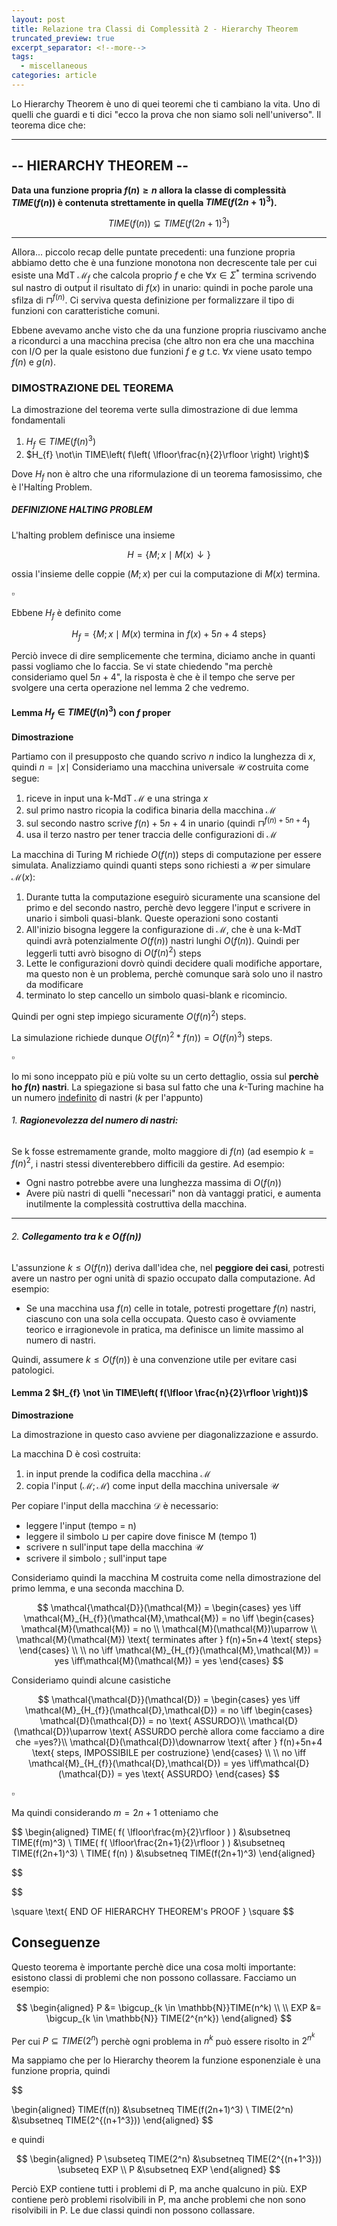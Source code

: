 ```yaml
---
layout: post
title: Relazione tra Classi di Complessità 2 - Hierarchy Theorem
truncated_preview: true
excerpt_separator: <!--more-->
tags:
  - miscellaneous
categories: article
---
```

<!--more-->
Lo Hierarchy Theorem è uno di quei teoremi che ti cambiano la vita. Uno di quelli che guardi e ti dici "ecco la prova che non siamo soli nell'universo".
Il teorema dice che:

---
## -- HIERARCHY THEOREM --
**Data una funzione propria $f(n)\geq n$ allora la classe di complessità $TIME(f(n))$ è contenuta strettamente in quella $TIME(f(2n+1)^3)$.**

$$
TIME(f(n)) \subsetneq TIME(f(2n+1)^3)
$$

---

Allora...
piccolo recap delle puntate precedenti:
una funzione propria abbiamo detto che è una funzione monotona non decrescente tale per cui esiste una MdT $\mathcal{M}_{f}$ che calcola proprio $f$ e che $\forall x\in\Sigma^*$ termina scrivendo sul nastro di output il risultato di $f(x)$ in unario: quindi in poche parole una sfilza di $\sqcap^{f(n)}$.
Ci serviva questa definizione per formalizzare il tipo di funzioni con caratteristiche comuni.

Ebbene avevamo anche visto che da una funzione propria riuscivamo anche a ricondurci a una macchina precisa (che altro non era che una macchina con I/O per la quale esistono due funzioni $f$ e $g$ t.c. $\forall x$ viene usato tempo $f(n)$ e $g(n)$.


### DIMOSTRAZIONE DEL TEOREMA
La dimostrazione del teorema verte sulla dimostrazione di due lemma fondamentali
1. $H_{f}\in TIME(f(n)^3)$
2. $H_{f} \not\in TIME\left( f\left( \lfloor\frac{n}{2}\rfloor \right) \right)$ 

Dove $H_{f}$ non è altro che una riformulazione di un teorema famosissimo, che è l'Halting Problem.

##### DEFINIZIONE HALTING PROBLEM
L'halting problem definisce una insieme 

$$
H = \{M;x \mid M(x)\downarrow\}
$$

ossia l'insieme delle coppie $(M;x)$ per cui la computazione di $M(x)$ termina. 

$\square$


Ebbene $H_f$ è definito come 

$$
H_{f} = \{M;x \mid M(x) \text{ termina in } f(x)+5n+4 \text{ steps}\}
$$

Perciò invece di dire semplicemente che termina, diciamo anche in quanti passi vogliamo che lo faccia.
Se vi state chiedendo "ma perchè consideriamo quel $5n+4$", la risposta è che è il tempo che serve per svolgere una certa operazione nel lemma 2 che vedremo. 

#### Lemma $H_{f} \in TIME(f(n)^3)$ con $f$ proper

**Dimostrazione**

Partiamo con il presupposto che quando scrivo $n$ indico la lunghezza di $x$, quindi $n=\mid x \mid$
Consideriamo una macchina universale $\mathcal{U}$ costruita come segue:
1. riceve in input una k-MdT $\mathcal{M}$ e una stringa $x$
2. sul primo nastro ricopia la codifica binaria della macchina $\mathcal{M}$
3. sul secondo nastro scrive $f(n)+5n+4$ in unario (quindi $\sqcap^{f(n)+5n+4}$) 
4. usa il terzo nastro per tener traccia delle configurazioni di $\mathcal{M}$ 

La macchina di Turing M richiede $O(f(n))$ steps di computazione per essere simulata. 
Analizziamo quindi quanti steps sono richiesti a $\mathcal{U}$ per simulare $\mathcal{M}(x)$:
1. Durante tutta la computazione eseguirò sicuramente una scansione del primo e del secondo nastro, perchè devo leggere l'input e scrivere in unario i simboli quasi-blank. Queste operazioni sono costanti
2. All'inizio bisogna leggere la configurazione di $\mathcal{M}$, che è una k-MdT quindi avrà potenzialmente $O(f(n))$ nastri lunghi $O(f(n))$. Quindi per leggerli tutti avrò bisogno di $O(f(n)^2)$ steps
3. Lette le configurazioni dovrò quindi decidere quali modifiche apportare, ma questo non è un problema, perchè comunque sarà solo uno il nastro da modificare
4. terminato lo step cancello un simbolo quasi-blank e ricomincio.

Quindi per ogni step impiego sicuramente $O(f(n)^2)$ steps.

La simulazione richiede dunque $O(f(n)^2*f(n))=O(f(n)^3)$ steps.

$\square$

Io mi sono inceppato più e più volte su un certo dettaglio, ossia sul **perchè ho $f(n)$ nastri**. 
La spiegazione si basa sul fatto che una $k$-Turing machine ha un numero <u>indefinito</u> di nastri ($k$ per l'appunto)
###### 1. **Ragionevolezza del numero di nastri:**

Se k fosse estremamente grande, molto maggiore di $f(n)$ (ad esempio $k = f(n)^2$, i nastri stessi diventerebbero difficili da gestire. Ad esempio:

- Ogni nastro potrebbe avere una lunghezza massima di $O(f(n))$
- Avere più nastri di quelli "necessari" non dà vantaggi pratici, e aumenta inutilmente la complessità costruttiva della macchina.

---

###### 2. **Collegamento tra k e $O(f(n))$**

L'assunzione $k \leq O(f(n))$ deriva dall'idea che, nel **peggiore dei casi**, potresti avere un nastro per ogni unità di spazio occupato dalla computazione. Ad esempio:

- Se una macchina usa $f(n)$ celle in totale, potresti progettare $f(n)$ nastri, ciascuno con una sola cella occupata. Questo caso è ovviamente teorico e irragionevole in pratica, ma definisce un limite massimo al numero di nastri.

Quindi, assumere $k \leq O(f(n))$ è una convenzione utile per evitare casi patologici.


#### Lemma 2 $H_{f} \not \in TIME\left( f(\lfloor \frac{n}{2}\rfloor \right))$

**Dimostrazione**

La dimostrazione in questo caso avviene per diagonalizzazione e assurdo.

La macchina D è così costruita:
1. in input prende la codifica della macchina $\mathcal{M}$
2. copia l'input $(\mathcal{M};\mathcal{M})$ come input della macchina universale $\mathcal{U}$

Per copiare l'input della macchina $\mathcal{D}$ è necessario:
- leggere l'input (tempo = n)
- leggere il simbolo $\sqcup$ per capire dove finisce M (tempo 1)
- scrivere n sull'input tape della macchina $\mathcal{U}$ 
- scrivere il simbolo ; sull'input tape 

Consideriamo quindi la macchina M costruita come nella dimostrazione del primo lemma, e una seconda macchina D.

$$
\mathcal{\mathcal{D}}(\mathcal{M}) = 
\begin{cases}
yes \iff \mathcal{M}_{H_{f}}(\mathcal{M},\mathcal{M}) = no \iff  \begin{cases} 
\mathcal{M}(\mathcal{M}) = no \\
\mathcal{M}(\mathcal{M})\uparrow \\
\mathcal{M}(\mathcal{M}) \text{ terminates after } f(n)+5n+4 \text{ steps}
\end{cases} \\ \\
no \iff \mathcal{M}_{H_{f}}(\mathcal{M},\mathcal{M}) = yes \iff\mathcal{M}(\mathcal{M}) = yes 
\end{cases}
$$

Consideriamo quindi alcune casistiche

$$
\mathcal{\mathcal{D}}(\mathcal{D}) = 
\begin{cases}
yes \iff \mathcal{M}_{H_{f}}(\mathcal{D},\mathcal{D}) = no \iff  \begin{cases} 
\mathcal{D}(\mathcal{D}) = no  \text{ ASSURDO}\\
\mathcal{D}(\mathcal{D})\uparrow \text{ ASSURDO perchè allora come facciamo a dire che =yes?}\\
\mathcal{D}(\mathcal{D})\downarrow \text{ after } f(n)+5n+4 \text{ steps, IMPOSSIBILE per costruzione}
\end{cases} \\ \\
no \iff \mathcal{M}_{H_{f}}(\mathcal{D},\mathcal{D}) = yes \iff\mathcal{D}(\mathcal{D}) = yes \text{ ASSURDO} 
\end{cases}
$$

$\square$

Ma quindi considerando $m=2n+1$ otteniamo che

$$
\begin{aligned}
TIME( f( \lfloor\frac{m}{2}\rfloor ) ) &\subsetneq TIME(f(m)^3) \\
TIME( f( \lfloor\frac{2n+1}{2}\rfloor ) ) &\subsetneq TIME(f(2n+1)^3) \\
TIME( f(n) ) &\subsetneq TIME(f(2n+1)^3)
\end{aligned}

$$

$$

\square \text{  END OF HIERARCHY THEOREM's PROOF  } \square
$$


## Conseguenze
Questo teorema è importante perchè dice una cosa molti importante: esistono classi di problemi che non possono collassare. 
Facciamo un esempio:

$$
\begin{aligned}
P &= \bigcup_{k \in \mathbb{N}}TIME(n^k) \\ \\
EXP &= \bigcup_{k \in \mathbb{N}} TIME(2^{n^k})
\end{aligned}
$$

Per cui $P \subseteq TIME(2^n)$ perchè ogni problema in $n^k$ può essere risolto in $2^{n^k}$

Ma sappiamo che per lo Hierarchy theorem la funzione esponenziale è una funzione propria, quindi 

$$

\begin{aligned}
TIME(f(n)) &\subsetneq TIME(f(2n+1)^3) \\
TIME(2^n) &\subsetneq TIME(2^{(n+1^3}))
\end{aligned}
$$

e quindi

$$
\begin{aligned}
P \subseteq TIME(2^n) &\subsetneq TIME(2^{(n+1^3})) \subseteq EXP \\
P &\subsetneq EXP
\end{aligned}
$$

Perciò EXP contiene tutti i problemi di P, ma anche qualcuno in più.
EXP contiene però problemi risolvibili in P, ma anche problemi che non sono risolvibili in P. 
Le due classi quindi non possono collassare.
